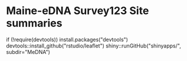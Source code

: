 # Maine-eDNA Survey123 Site summaries

if (!require(devtools))
  install.packages("devtools")
devtools::install_github("rstudio/leaflet")
shiny::runGitHub("shinyapps/", subdir="MeDNA")
